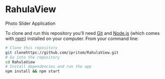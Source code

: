 # RahulaView
 Photo Slider Application
 
To clone and run this repository you'll need [Git](https://git-scm.com) and [Node.js](https://nodejs.org/en/download/) (which comes with [npm](https://www.npmjs.com/)) installed on your computer. From your command line:

``` bash
# Clone this repository
git clonehttps://github.com/ipritom/RahulaView.git
# Go into the repository
cd RahulaView
# Install dependencies and run the app
npm install && npm start
```
